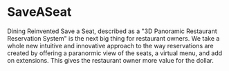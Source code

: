 # SaveASeat
Dining Reinvented
Save a Seat, described as a "3D Panoramic Restaurant Reservation System" is the next big thing for restaurant owners. We take a whole new
intuitive and innovative approach to the way reservations are created by offering a paranormic view of the seats, a virtual menu, and add
on extensions. This gives the restaurant owner more value for the dollar.
